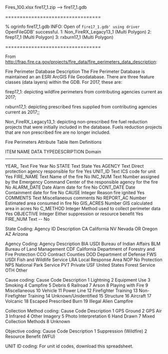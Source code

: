 Fires_100.xlsx
fire17_1.zip --> fire17_1.gdb

=================================

% ogrinfo fire17_1.gdb
INFO: Open of `fire17_1.gdb'
      using driver `OpenFileGDB' successful.
1: Non_FireRX_Legacy13_1 (Multi Polygon)
2: firep17_1 (Multi Polygon)
3: rxburn17_1 (Multi Polygon)

=================================

From  http://frap.fire.ca.gov/projects/fire_data/fire_perimeters_data_description:


Fire Perimeter Database Description
The Fire Perimeter Database is maintained an an ESRI ArcGIS File Geodatabase. There are three feature classes (data layers) within the GDB. For 2017, these are:

firep17_1: depicting wildfire perimeters from contributing agencies current as 2017;

rxburn17_1: depicting prescribed fires supplied from contributing agencies current as 2017;;

Non_FireRX_Legacy13_1: depicting non-prescribed fire fuel reduction projects that were initially included in the database. Fuels reduction projects that are non prescribed fire are no longer included.

Fire Perimeters Attribute Table Item Definitions

ITEM NAME		DATA 			TYPEDESCRIPTION				Domain
----------------	-----------------	-------------------------		------------
YEAR_			Text			Fire Year				No
STATE			Text			State					Yes
AGENCY			Text			Direct protection agency responsible for fire	Yes
UNIT_ID			Text			ICS code for unit			Yes
FIRE_NAME		Text			Name of the fire			No
INC_NUM			Text			Number assigned by the Emergency Command Center of the responsible agency for the fire	No
ALARM_DATE		Date			Alarm date for fire			No
CONT_DATE		Date			Containment date for fire		No
CAUSE			Integer			Reason fire ignited			Yes
COMMENTS		Text			Miscellaneous comments			No
REPORT_AC		Number			Estimated area consumed in fire		No
GIS_ACRES		Number			GIS calculated area in acres		No
C_METHOD		Integer			Method used to collect perimeter data	Yes
OBJECTIVE		Integer			Either suppression or resource benefit	Yes
FIRE_NUM		Text	 		--					No

State Coding:
Agency ID	Description
CA	California
NV	Nevada
OR	Oregon
AZ	Arizona

Agency Coding:
Agency	Description
BIA	USDI Bureau of Indian Affairs
BLM	Bureau of Land Management
CDF	California Department of Forestry and Fire Protection
CCO	Contract Counties
DOD	Department of Defense
FWS	USDI Fish and Wildlife Service
LRA	Local Response Area
NOP	No Protection
NPS	National Park Service
PVT	Private
USF	United States Forest Service
OTH	Other

Cause coding:
Cause Code	Description
1	Lightning
2	Equipment Use
3	Smoking
4	Campfire
5	Debris
6	Railroad
7	Arson
8	Playing with Fire
9	Miscellaneous
10	Vehicle
11	Power Line
12	Firefighter Training
13	Non-Firefighter Training
14	Unknown/Unidentified
15	Structure
16	Aircraft
17	Volcanic
18	Escaped Prescribed Burn
19	Illegal Alien Campfire

Collection Method coding:
Cause Code	Description
1	GPS Ground
2	GPS Air
3	Infrared
4	Other Imagery
5	Photo Interpretation
6	Hand Drawn
7	Mixed Collection Methods
8	Unknown

Objective coding:
Cause Code	Description
1	Suppression (Wildfire)
2	Resource Benefit (WFU)

UNIT ID coding:
For unit id codes, download this spreadsheet.

